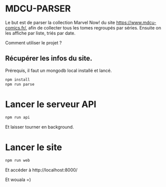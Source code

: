 # MDCU-PARSER

Le but est de parser la collection Marvel Now! du site https://www.mdcu-comics.fr/, afin de collecter tous les tomes regroupés par séries.
Ensuite on les affiche par liste, triés par date.

Comment utiliser le projet ?

## Récupérer les infos du site.

Prérequis, il faut un mongodb local installé et lancé.
```sh
npm install
npm run parse
```

# Lancer le serveur API
```sh
npm run api
```

Et laisser tourner en background.

# Lancer le site 
```sh
npm run web
```

Et accéder à http://localhost:8000/

Et wouala =)

